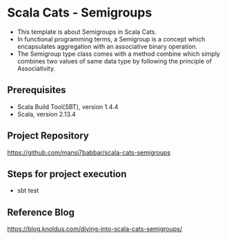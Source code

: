 # Scala Cats - Semigroups

- This template is about Semigroups in Scala Cats. 
- In functional programming terms, a Semigroup is a concept which encapsulates aggregation with an associative binary operation.
- The Semigroup type class comes with a method combine which simply combines two values of same data type by following the principle of Associativity.

## Prerequisites

- Scala Build Tool(SBT), version 1.4.4
- Scala, version 2.13.4

## Project Repository

https://github.com/mansi7babbar/scala-cats-semigroups

## Steps for project execution

- sbt test

## Reference Blog
   
https://blog.knoldus.com/diving-into-scala-cats-semigroups/
